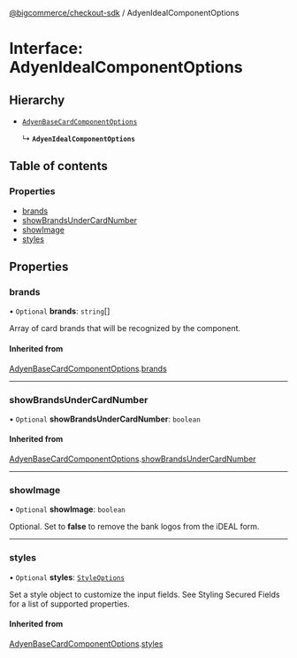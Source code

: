 [@bigcommerce/checkout-sdk](../README.md) / AdyenIdealComponentOptions

# Interface: AdyenIdealComponentOptions

## Hierarchy

- [`AdyenBaseCardComponentOptions`](AdyenBaseCardComponentOptions.md)

  ↳ **`AdyenIdealComponentOptions`**

## Table of contents

### Properties

- [brands](AdyenIdealComponentOptions.md#brands)
- [showBrandsUnderCardNumber](AdyenIdealComponentOptions.md#showbrandsundercardnumber)
- [showImage](AdyenIdealComponentOptions.md#showimage)
- [styles](AdyenIdealComponentOptions.md#styles)

## Properties

### brands

• `Optional` **brands**: `string`[]

Array of card brands that will be recognized by the component.

#### Inherited from

[AdyenBaseCardComponentOptions](AdyenBaseCardComponentOptions.md).[brands](AdyenBaseCardComponentOptions.md#brands)

___

### showBrandsUnderCardNumber

• `Optional` **showBrandsUnderCardNumber**: `boolean`

#### Inherited from

[AdyenBaseCardComponentOptions](AdyenBaseCardComponentOptions.md).[showBrandsUnderCardNumber](AdyenBaseCardComponentOptions.md#showbrandsundercardnumber)

___

### showImage

• `Optional` **showImage**: `boolean`

Optional. Set to **false** to remove the bank logos from the iDEAL form.

___

### styles

• `Optional` **styles**: [`StyleOptions`](StyleOptions.md)

Set a style object to customize the input fields. See Styling Secured Fields
for a list of supported properties.

#### Inherited from

[AdyenBaseCardComponentOptions](AdyenBaseCardComponentOptions.md).[styles](AdyenBaseCardComponentOptions.md#styles)
